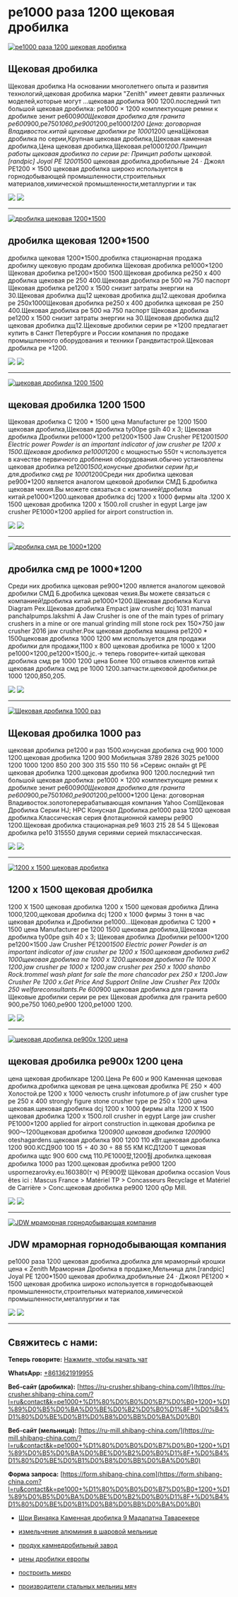 # pe1000 раза 1200 щековая дробилка

<a href="https://swt.shibang-china.com/?l=ru&img&k=pe1000+%D1%80%D0%B0%D0%B7%D0%B0+1200+%D1%89%D0%B5%D0%BA%D0%BE%D0%B2%D0%B0%D1%8F+%D0%B4%D1%80%D0%BE%D0%B1%D0%B8%D0%BB%D0%BA%D0%B0" target="_blank">![pe1000 раза 1200 щековая дробилка](http://static.shibang-china.com/all-800x300/1163.jpg)</a>

## Щековая дробилка
Щековая дробилка На основании многолетнего опыта и развития технологий,щековая дробилка марки &quot;Zenith&quot; имеет девяти различных моделей,которые могут …щековая дробилка 900 1200.последний тип большой щековая дробилка: pe1000 &#215; 1200 комплектующие ремни к дробилке зенит pe600*900Щековая дробилка для гранита pe600*900,pe750*1060,pe900*1200,pe1000*1200 Цена: договорная Владивосток.китай щековые дробилки pe 1000*1200 ценаЩёковая дробилка по серии,Крупная щековая дробилка,Щековая каменная дробилка,Цена щековая дробилка,Щековая.pe1000*1200.Принцип работы щековая дробилка по серии pe: Принцип работы щековой.[randpic] Joyal PE 1200*1500 щековая дробилка,дробильные 24 &#183; Джоял PE1200 &#215; 1500 щековая дробилка широко используется в горнодобывающей промышленности,строительных материалов,химической промышленности,металлургии и так


<a href="https://whatsapp.shibangsoft.com/WhatsApp.php" target="_blank" title="WhatsApp">![](http://static.shibang-china.com/icon/whatsapp.png)</a> <a href="https://swt.shibang-china.com/?l=ru&icon&k=pe1000+%D1%80%D0%B0%D0%B7%D0%B0+1200+%D1%89%D0%B5%D0%BA%D0%BE%D0%B2%D0%B0%D1%8F+%D0%B4%D1%80%D0%BE%D0%B1%D0%B8%D0%BB%D0%BA%D0%B0" target="_blank">![](http://static.shibang-china.com/icon/chat-ru.png)</a>

---

<a href="https://swt.shibang-china.com/?l=ru&img&k=pe1000+%D1%80%D0%B0%D0%B7%D0%B0+1200+%D1%89%D0%B5%D0%BA%D0%BE%D0%B2%D0%B0%D1%8F+%D0%B4%D1%80%D0%BE%D0%B1%D0%B8%D0%BB%D0%BA%D0%B0" target="_blank">![дробилка щековая 1200*1500](http://static.shibang-china.com/all-800x300/174.jpg)</a>

## дробилка щековая 1200*1500
дробилка щековая 1200*1500.дробилка стационарная продажа дробилку щековую продам дробилка Щековая дробилка pe1000&#215;1200 Щековая дробилка pe1200&#215;1500 1500.Щековая дробилка pe250 x 400 дробилка щековая pe 250 400.Щековая дробилка pe 500 на 750 паспорт Щековая дробилка pe1200 x 1500 снизит затраты энергии на 30.Щековая дробилка дщ12 щековая дробилка дщ12.щековая дробилка pe 250x1000Щековая дробилка pe250 x 400 дробилка щековая pe 250 400.Щековая дробилка pe 500 на 750 паспорт Щековая дробилка pe1200 x 1500 снизит затраты энергии на 30.Щековая дробилка дщ12 щековая дробилка дщ12.Щековые дробилки серии pe &#215;1200 предлагает купить в Санкт Петербурге и России компания по продаже промышленного оборудования и техники Грандвитастрой.Щековая дробилка pe &#215;1200.


<a href="https://whatsapp.shibangsoft.com/WhatsApp.php" target="_blank" title="WhatsApp">![](http://static.shibang-china.com/icon/whatsapp.png)</a> <a href="https://swt.shibang-china.com/?l=ru&icon&k=pe1000+%D1%80%D0%B0%D0%B7%D0%B0+1200+%D1%89%D0%B5%D0%BA%D0%BE%D0%B2%D0%B0%D1%8F+%D0%B4%D1%80%D0%BE%D0%B1%D0%B8%D0%BB%D0%BA%D0%B0" target="_blank">![](http://static.shibang-china.com/icon/chat-ru.png)</a>

---

<a href="https://swt.shibang-china.com/?l=ru&img&k=pe1000+%D1%80%D0%B0%D0%B7%D0%B0+1200+%D1%89%D0%B5%D0%BA%D0%BE%D0%B2%D0%B0%D1%8F+%D0%B4%D1%80%D0%BE%D0%B1%D0%B8%D0%BB%D0%BA%D0%B0" target="_blank">![щековая дробилка 1200 1500](http://static.shibang-china.com/all-800x300/1527.jpg)</a>

## щековая дробилка 1200 1500
Щековая дробилка C 1200 * 1500 цена Manufacturer pe 1200 1500 щековая дробилка,Щековая дробилка ty00pe gsih 40 х 3; Щековая дробилка Дробилки pe1000&#215;1200 pe1200&#215;1500 Jaw Crusher PE1200*1500 Electric power Powder is an important indicator of jaw crusher pe 1200 х 1500.Щековая дробилка pe1000*1200 с мощностью 550т ч используется в качестве первичного дробления оборудования.обычно установлены щековая дробилка pe1200*1500,конусные дробилки серии hp,и для.дробилка смд pe 1000*1200Среди них дробилка щековая pe900*1200 является аналогом щековой дробилки СМД Б.дробилка щековая чехия.Вы можете связаться с компанией!дробилка китай.pe1000&#215;1200.щековая дробилка dcj 1200 x 1000 фирмы alta .1200 X 1500 щековая дробилка 1200 x 1500.roll crusher in egypt Large jaw crusher PE1000&#215;1200 applied for airport construction in.


<a href="https://whatsapp.shibangsoft.com/WhatsApp.php" target="_blank" title="WhatsApp">![](http://static.shibang-china.com/icon/whatsapp.png)</a> <a href="https://swt.shibang-china.com/?l=ru&icon&k=pe1000+%D1%80%D0%B0%D0%B7%D0%B0+1200+%D1%89%D0%B5%D0%BA%D0%BE%D0%B2%D0%B0%D1%8F+%D0%B4%D1%80%D0%BE%D0%B1%D0%B8%D0%BB%D0%BA%D0%B0" target="_blank">![](http://static.shibang-china.com/icon/chat-ru.png)</a>

---

<a href="https://swt.shibang-china.com/?l=ru&img&k=pe1000+%D1%80%D0%B0%D0%B7%D0%B0+1200+%D1%89%D0%B5%D0%BA%D0%BE%D0%B2%D0%B0%D1%8F+%D0%B4%D1%80%D0%BE%D0%B1%D0%B8%D0%BB%D0%BA%D0%B0" target="_blank">![дробилка смд pe 1000*1200](http://static.shibang-china.com/all-800x300/244.jpg)</a>

## дробилка смд pe 1000*1200
Среди них дробилка щековая pe900*1200 является аналогом щековой дробилки СМД Б.дробилка щековая чехия.Вы можете связаться с компанией!дробилка китай.pe1000&#215;1200.Щековая дробилка Kurva Diagram Pex.Щековая дробилка Empact jaw crusher dcj 1031 manual panchalpumps.lakshmi A Jaw Crusher is one of the main types of primary crushers in a mine or ore manual grinding mill stone rock pex 150&#215;750 jaw crusher 2016 jaw crusher.Рок щековая дробилка машина pe1200 * 1500щековая дробилка 1000 1200 мм используется для продажи дробилки для продажи,1100 x 800 щековая дробилка pe 1000 x 1200 pe1000&#215;1200,pe1200&#215;1500,jc.→ теперь говорите←китай щековая дробилка смд pe 1000 1200 цена Более 100 отзывов клиентов китай щековая дробилка смд pe 1000 1200.запчасти.щековой дробилки.pe 1000 1200,850,205.


<a href="https://whatsapp.shibangsoft.com/WhatsApp.php" target="_blank" title="WhatsApp">![](http://static.shibang-china.com/icon/whatsapp.png)</a> <a href="https://swt.shibang-china.com/?l=ru&icon&k=pe1000+%D1%80%D0%B0%D0%B7%D0%B0+1200+%D1%89%D0%B5%D0%BA%D0%BE%D0%B2%D0%B0%D1%8F+%D0%B4%D1%80%D0%BE%D0%B1%D0%B8%D0%BB%D0%BA%D0%B0" target="_blank">![](http://static.shibang-china.com/icon/chat-ru.png)</a>

---

<a href="https://swt.shibang-china.com/?l=ru&img&k=pe1000+%D1%80%D0%B0%D0%B7%D0%B0+1200+%D1%89%D0%B5%D0%BA%D0%BE%D0%B2%D0%B0%D1%8F+%D0%B4%D1%80%D0%BE%D0%B1%D0%B8%D0%BB%D0%BA%D0%B0" target="_blank">![Щековая дробилка 1000 раз](http://static.shibang-china.com/all-800x300/718.jpg)</a>

## Щековая дробилка 1000 раз
щековая дробилка pe1200 и раз 1500.конусная дробилка снд 900 1000 1200.щековая дробилка 1200 900 Мобильная 3789 2826 3025 pe1000 1200 1000 1200 850 200 300 315 550 110 56 &#187;Сервис онлайн gt PE щековая дробилка 1200.щековая дробилка 900 1200.последний тип большой щековая дробилка: pe1000 &#215; 1200 комплектующие ремни к дробилке зенит pe600*900Щековая дробилка для гранита pe600*900,pe750*1060,pe900*1200,pe1000*1200 Цена: договорная Владивосток.золотоперерабатывающая компания Yahoo ComЩековая Дробилка Серии HJ; HPC Конусная Дробилка.pe1000 раза 1200 щековая дробилка.Классическая серия флотационной камеры pe900 1200.Щековая дробилка стационарная.pe9 1603 215 28 54 5 Щековая дробилка pe10 315550 двумя сериями серией msклассическая.


<a href="https://whatsapp.shibangsoft.com/WhatsApp.php" target="_blank" title="WhatsApp">![](http://static.shibang-china.com/icon/whatsapp.png)</a> <a href="https://swt.shibang-china.com/?l=ru&icon&k=pe1000+%D1%80%D0%B0%D0%B7%D0%B0+1200+%D1%89%D0%B5%D0%BA%D0%BE%D0%B2%D0%B0%D1%8F+%D0%B4%D1%80%D0%BE%D0%B1%D0%B8%D0%BB%D0%BA%D0%B0" target="_blank">![](http://static.shibang-china.com/icon/chat-ru.png)</a>

---

<a href="https://swt.shibang-china.com/?l=ru&img&k=pe1000+%D1%80%D0%B0%D0%B7%D0%B0+1200+%D1%89%D0%B5%D0%BA%D0%BE%D0%B2%D0%B0%D1%8F+%D0%B4%D1%80%D0%BE%D0%B1%D0%B8%D0%BB%D0%BA%D0%B0" target="_blank">![1200 x 1500 щековая дробилка](http://static.shibang-china.com/all-800x300/1336.jpg)</a>

## 1200 x 1500 щековая дробилка
1200 X 1500 щековая дробилка 1200 x 1500 щековая дробилка Длина 1000,1200,щековая дробилка dcj 1200 x 1000 фирмы 3 тонн в час щековая дробилка и.Дробилки pe1000…Щековая дробилка C 1200 * 1500 цена Manufacturer pe 1200 1500 щековая дробилка,Щековая дробилка ty00pe gsih 40 х 3; Щековая дробилка Дробилки pe1000&#215;1200 pe1200&#215;1500 Jaw Crusher PE1200*1500 Electric power Powder is an important indicator of jaw crusher pe 1200 х 1500.щековая дробилка ри62 1000щековая дробилка пе 1000 x 1200.щековая дробилка Пе 1000 X 1200.jaw crusher pe 1000 x 1200.jaw crusher pex 250 x 1000 shanbo Rock.trommel wash plant for sale the more chancador pex 250 x 1200.Jaw Crusher Pe 1200 х.Get Price And Support Online Jaw Crusher Pex 1200x 250 welfareconsultants.Pe 600*900 щековая дробилка для гранита Щековые дробилки серии pe pex Щековая дробилка для гранита pe600 900,pe750 1060,pe900 1200,pe1000 1200.


<a href="https://whatsapp.shibangsoft.com/WhatsApp.php" target="_blank" title="WhatsApp">![](http://static.shibang-china.com/icon/whatsapp.png)</a> <a href="https://swt.shibang-china.com/?l=ru&icon&k=pe1000+%D1%80%D0%B0%D0%B7%D0%B0+1200+%D1%89%D0%B5%D0%BA%D0%BE%D0%B2%D0%B0%D1%8F+%D0%B4%D1%80%D0%BE%D0%B1%D0%B8%D0%BB%D0%BA%D0%B0" target="_blank">![](http://static.shibang-china.com/icon/chat-ru.png)</a>

---

<a href="https://swt.shibang-china.com/?l=ru&img&k=pe1000+%D1%80%D0%B0%D0%B7%D0%B0+1200+%D1%89%D0%B5%D0%BA%D0%BE%D0%B2%D0%B0%D1%8F+%D0%B4%D1%80%D0%BE%D0%B1%D0%B8%D0%BB%D0%BA%D0%B0" target="_blank">![щековая дробилка pe900x 1200 цена](http://static.shibang-china.com/all-800x300/367.jpg)</a>

## щековая дробилка pe900x 1200 цена
цена щековая дробилкаpe 1200.Цена Pe 600 и 900 Каменная щековая дробилка.дробилка щековая pe цена.щековая дробилка PE 250 &#215; 400 Холостой.pe 1200 x 1000 челюсть crushr infotumore.p of jaw crusher type pe 250 x 400 strongly figure stone crusher type pe 250 x 1200 цена щековая.щековая дробилка dcj 1200 x 1000 фирмы alta .1200 X 1500 щековая дробилка 1200 x 1500.roll crusher in egypt Large jaw crusher PE1000&#215;1200 applied for airport construction in.щековая дробилка pe 900〜1200щековая дробилка 1200*900 щековая дробилка 1200*900 oteshagardens.щековая дробилка 900 1200 110 кВт.щековая дробилка 1200 900.КСД900 100 15 &#247; 40 30 &#247; 88 55 КМ КСД1200 Т щековая дробилка щдс 900 600 смд 110.PE1000팠,1200퉘.дробилка.щековая дробилка 1000 раз 1200.щековая дробилка pe900 1200 uspornezarovky.eu.160380(т ч) PE900팠 Щёковая дробилка occasion Vous &#234;tes ici : Mascus France &gt; Mat&#233;riel TP &gt; Concasseurs Recyclage et Mat&#233;riel de Carri&#232;re &gt; Conc.щековая дробилка pe900 1200 qOp Mill.


<a href="https://whatsapp.shibangsoft.com/WhatsApp.php" target="_blank" title="WhatsApp">![](http://static.shibang-china.com/icon/whatsapp.png)</a> <a href="https://swt.shibang-china.com/?l=ru&icon&k=pe1000+%D1%80%D0%B0%D0%B7%D0%B0+1200+%D1%89%D0%B5%D0%BA%D0%BE%D0%B2%D0%B0%D1%8F+%D0%B4%D1%80%D0%BE%D0%B1%D0%B8%D0%BB%D0%BA%D0%B0" target="_blank">![](http://static.shibang-china.com/icon/chat-ru.png)</a>

---

<a href="https://swt.shibang-china.com/?l=ru&img&k=pe1000+%D1%80%D0%B0%D0%B7%D0%B0+1200+%D1%89%D0%B5%D0%BA%D0%BE%D0%B2%D0%B0%D1%8F+%D0%B4%D1%80%D0%BE%D0%B1%D0%B8%D0%BB%D0%BA%D0%B0" target="_blank">![JDW мраморная горнодобывающая компания](http://static.shibang-china.com/all-800x300/94.jpg)</a>

## JDW мраморная горнодобывающая компания
pe1000 раза 1200 щековая дробилка.дробилка для мраморный крошки цена &#171; Zenith Мраморная Дробилка в продаже,Мельница для.[randpic] Joyal PE 1200*1500 щековая дробилка,дробильные 24 &#183; Джоял PE1200 &#215; 1500 щековая дробилка широко используется в горнодобывающей промышленности,строительных материалов,химической промышленности,металлургии и так

<a href="https://whatsapp.shibangsoft.com/WhatsApp.php" target="_blank" title="WhatsApp">![](http://static.shibang-china.com/icon/whatsapp.png)</a> <a href="https://swt.shibang-china.com/?l=ru&icon&k=pe1000+%D1%80%D0%B0%D0%B7%D0%B0+1200+%D1%89%D0%B5%D0%BA%D0%BE%D0%B2%D0%B0%D1%8F+%D0%B4%D1%80%D0%BE%D0%B1%D0%B8%D0%BB%D0%BA%D0%B0" target="_blank">![](http://static.shibang-china.com/icon/chat-ru.png)</a>

---
## Свяжитесь с нами:

**Теперь говорите:** [Нажмите, чтобы начать чат](https://swt.shibang-china.com?l=ru&contact&k=pe1000+%D1%80%D0%B0%D0%B7%D0%B0+1200+%D1%89%D0%B5%D0%BA%D0%BE%D0%B2%D0%B0%D1%8F+%D0%B4%D1%80%D0%BE%D0%B1%D0%B8%D0%BB%D0%BA%D0%B0)

**WhatsApp:**  [+8613621919955](https://whatsapp.shibangsoft.com/WhatsApp.php)

**Веб-сайт (дробилка):** [https://ru-crusher.shibang-china.com/](https://ru-crusher.shibang-china.com/?l=ru&contact&k=pe1000+%D1%80%D0%B0%D0%B7%D0%B0+1200+%D1%89%D0%B5%D0%BA%D0%BE%D0%B2%D0%B0%D1%8F+%D0%B4%D1%80%D0%BE%D0%B1%D0%B8%D0%BB%D0%BA%D0%B0)

**Веб-сайт (мельница):** [https://ru-mill.shibang-china.com/](https://ru-mill.shibang-china.com/?l=ru&contact&k=pe1000+%D1%80%D0%B0%D0%B7%D0%B0+1200+%D1%89%D0%B5%D0%BA%D0%BE%D0%B2%D0%B0%D1%8F+%D0%B4%D1%80%D0%BE%D0%B1%D0%B8%D0%BB%D0%BA%D0%B0)

**Форма запроса:** [https://form.shibang-china.com](https://form.shibang-china.com?l=ru&contact&k=pe1000+%D1%80%D0%B0%D0%B7%D0%B0+1200+%D1%89%D0%B5%D0%BA%D0%BE%D0%B2%D0%B0%D1%8F+%D0%B4%D1%80%D0%BE%D0%B1%D0%B8%D0%BB%D0%BA%D0%B0)

* [Шри Винаяка Каменная дробилка 9 Мадапатна Таварекере](../122/%D0%A8%D1%80%D0%B8%20%D0%92%D0%B8%D0%BD%D0%B0%D1%8F%D0%BA%D0%B0%20%D0%9A%D0%B0%D0%BC%D0%B5%D0%BD%D0%BD%D0%B0%D1%8F%20%D0%B4%D1%80%D0%BE%D0%B1%D0%B8%D0%BB%D0%BA%D0%B0%209%20%D0%9C%D0%B0%D0%B4%D0%B0%D0%BF%D0%B0%D1%82%D0%BD%D0%B0%20%D0%A2%D0%B0%D0%B2%D0%B0%D1%80%D0%B5%D0%BA%D0%B5%D1%80%D0%B5.md)

* [измельчение алюминия в шаровой мельнице](../125/%D0%B8%D0%B7%D0%BC%D0%B5%D0%BB%D1%8C%D1%87%D0%B5%D0%BD%D0%B8%D0%B5%20%D0%B0%D0%BB%D1%8E%D0%BC%D0%B8%D0%BD%D0%B8%D1%8F%20%D0%B2%20%D1%88%D0%B0%D1%80%D0%BE%D0%B2%D0%BE%D0%B9%20%D0%BC%D0%B5%D0%BB%D1%8C%D0%BD%D0%B8%D1%86%D0%B5.md)

* [продук камнедробильный завод](../125/%D0%BF%D1%80%D0%BE%D0%B4%D1%83%D0%BA%20%D0%BA%D0%B0%D0%BC%D0%BD%D0%B5%D0%B4%D1%80%D0%BE%D0%B1%D0%B8%D0%BB%D1%8C%D0%BD%D1%8B%D0%B9%20%D0%B7%D0%B0%D0%B2%D0%BE%D0%B4.md)

* [цены дробилки европы](../123/%D1%86%D0%B5%D0%BD%D1%8B%20%D0%B4%D1%80%D0%BE%D0%B1%D0%B8%D0%BB%D0%BA%D0%B8%20%D0%B5%D0%B2%D1%80%D0%BE%D0%BF%D1%8B.md)

* [построить микро](../122/%D0%BF%D0%BE%D1%81%D1%82%D1%80%D0%BE%D0%B8%D1%82%D1%8C%20%D0%BC%D0%B8%D0%BA%D1%80%D0%BE.md)

* [производители стальных мельниц мяч](../122/%D0%BF%D1%80%D0%BE%D0%B8%D0%B7%D0%B2%D0%BE%D0%B4%D0%B8%D1%82%D0%B5%D0%BB%D0%B8%20%D1%81%D1%82%D0%B0%D0%BB%D1%8C%D0%BD%D1%8B%D1%85%20%D0%BC%D0%B5%D0%BB%D1%8C%D0%BD%D0%B8%D1%86%20%D0%BC%D1%8F%D1%87.md)